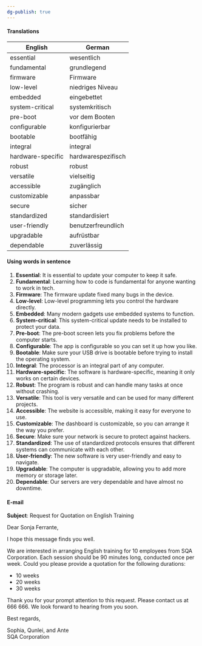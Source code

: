 ```yaml
---
dg-publish: true
---
```


#### Translations

| English           | German             |
| ----------------- | ------------------ |
| essential         | wesentlich         |
| fundamental       | grundlegend        |
| firmware          | Firmware           |
| low-level         | niedriges Niveau   |
| embedded          | eingebettet        |
| system-critical   | systemkritisch     |
| pre-boot          | vor dem Booten     |
| configurable      | konfigurierbar     |
| bootable          | bootfähig          |
| integral          | integral           |
| hardware-specific | hardwarespezifisch |
| robust            | robust             |
| versatile         | vielseitig         |
| accessible        | zugänglich         |
| customizable      | anpassbar          |
| secure            | sicher             |
| standardized      | standardisiert     |
| user-friendly     | benutzerfreundlich |
| upgradable        | aufrüstbar         |
| dependable        | zuverlässig        |

#### Using words in sentence

1. **Essential**: It is essential to update your computer to keep it safe.
2. **Fundamental**: Learning how to code is fundamental for anyone wanting to work in tech.
3. **Firmware**: The firmware update fixed many bugs in the device.
4. **Low-level**: Low-level programming lets you control the hardware directly.
5. **Embedded**: Many modern gadgets use embedded systems to function.
6. **System-critical**: This system-critical update needs to be installed to protect your data.
7. **Pre-boot**: The pre-boot screen lets you fix problems before the computer starts.
8. **Configurable**: The app is configurable so you can set it up how you like.
9. **Bootable**: Make sure your USB drive is bootable before trying to install the operating system.
10. **Integral**: The processor is an integral part of any computer.
11. **Hardware-specific**: The software is hardware-specific, meaning it only works on certain devices.
12. **Robust**: The program is robust and can handle many tasks at once without crashing.
13. **Versatile**: This tool is very versatile and can be used for many different projects.
14. **Accessible**: The website is accessible, making it easy for everyone to use.
15. **Customizable**: The dashboard is customizable, so you can arrange it the way you prefer.
16. **Secure**: Make sure your network is secure to protect against hackers.
17. **Standardized**: The use of standardized protocols ensures that different systems can communicate with each other.
18. **User-friendly**: The new software is very user-friendly and easy to navigate.
19. **Upgradable**: The computer is upgradable, allowing you to add more memory or storage later.
20. **Dependable**: Our servers are very dependable and have almost no downtime.

#### E-mail

**Subject**: Request for Quotation on English Training

Dear Sonja Ferrante,

I hope this message finds you well.

We are interested in arranging English training for 10 employees from SQA Corporation. Each session should be 90 minutes long, conducted once per week. Could you please provide a quotation for the following durations:

- 10 weeks
- 20 weeks
- 30 weeks

Thank you for your prompt attention to this request. Please contact us at 666 666. We look forward to hearing from you soon.

Best regards,

Sophia, Qunlei, and Ante  
SQA Corporation

